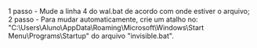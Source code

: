 1 passo - Mude a linha 4 do wal.bat de acordo com onde estiver o arquivo;
2 passo - Para mudar automaticamente, crie um atalho no: "C:\Users\Aluno\AppData\Roaming\Microsoft\Windows\Start Menu\Programs\Startup" do arquivo "invisible.bat".
